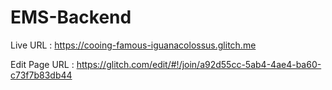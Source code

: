 # EMS-Backend

Live URL : https://cooing-famous-iguanacolossus.glitch.me

Edit Page URL : https://glitch.com/edit/#!/join/a92d55cc-5ab4-4ae4-ba60-c73f7b83db44
